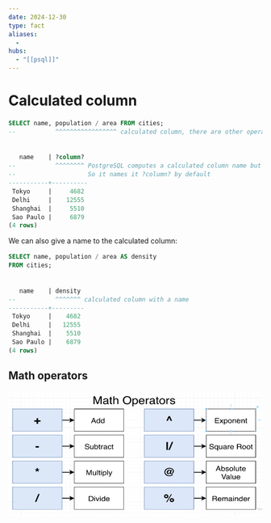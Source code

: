 ```yaml
---
date: 2024-12-30
type: fact
aliases:
  -
hubs:
  - "[[psql]]"
---
```


# Calculated column

```sql
SELECT name, population / area FROM cities;
--           ^^^^^^^^^^^^^^^^^ calculated column, there are other operator like +, -, *, /, ^, %, etc


   name    | ?column? 
--           ^^^^^^^^ PostgreSQL computes a calculated column name but doesn't know what to call it
--                    So it names it ?column? by default
-----------+----------
 Tokyo     |     4682
 Delhi     |    12555
 Shanghai  |     5510
 Sao Paulo |     6879
(4 rows)
```

We can also give a name to the calculated column:

```sql
SELECT name, population / area AS density
FROM cities;


   name    | density 
--           ^^^^^^^ calculated column with a name
-----------+---------
 Tokyo     |    4682
 Delhi     |   12555
 Shanghai  |    5510
 Sao Paulo |    6879
(4 rows)
```

## Math operators

![math-operators.png](../../assets/imgs/math-operators.png)
